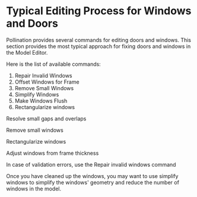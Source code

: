 # Typical Editing Process for Windows and Doors

Pollination provides several commands for editing doors and windows. This section provides the most typical approach for fixing doors and windows in the Model Editor.



Here is the list of available commands:

1. Repair Invalid Windows
2. Offset Windows for Frame
3. Remove Small Windows
4. Simplify Windows
5. Make Windows Flush
6. Rectangularize windows



Resolve small gaps and overlaps

Remove small windows

Rectangularize windows

Adjust windows from frame thickness

In case of validation errors, use the Repair invalid windows command&#x20;



Once you have cleaned up the windows, you may want to use simplify windows to simplify the windows' geometry and reduce the number of windows in the model.

